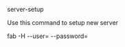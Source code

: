 server-setup

Use this command to setup new server

fab -H <host ip> --user=<login> --password=<password>

